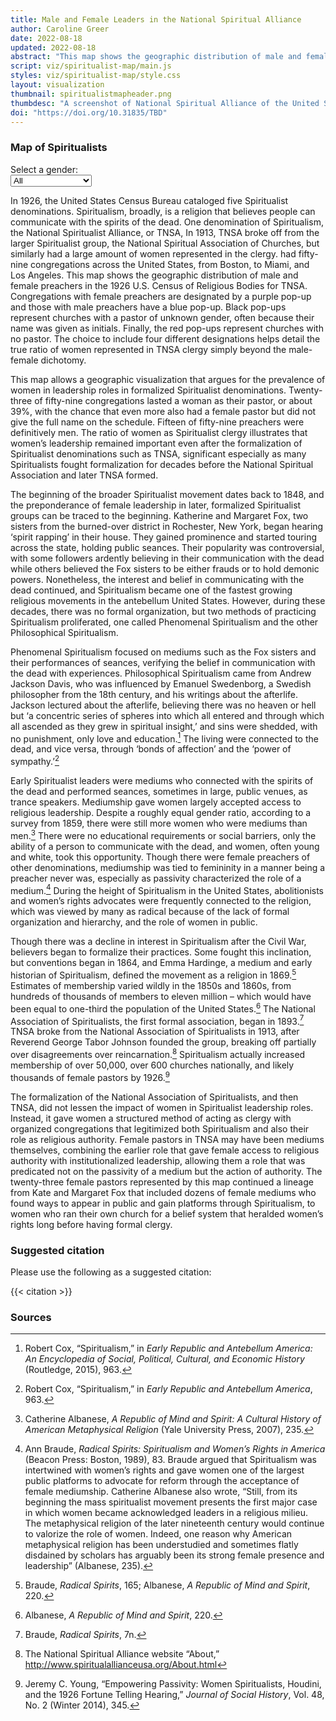 ```yaml
---
title: Male and Female Leaders in the National Spiritual Alliance 
author: Caroline Greer
date: 2022-08-18
updated: 2022-08-18
abstract: "This map shows the geographic distribution of male and female pastors in the National Spiritual Alliance of the United States in 1926 to highlight the large amount of women represented in Spiritualist leadership. There are 59 congregations represented in this map."
script: viz/spiritualist-map/main.js
styles: viz/spiritualist-map/style.css
layout: visualization
thumbnail: spiritualistmapheader.png
thumbdesc: "A screenshot of National Spiritual Alliance of the United States congregations in 1926."
doi: "https://doi.org/10.31835/TBD"
---
```




<div class="viz-block grid-x grid-padding-x">
  <div class="cell medium-12 xlarge-10 large-offset-1">
    <h3 class="graphic-title">Map of Spiritualists</h3>
    <div id="spiritualist-map"></div>
    <!-- add dropdown of genders to filter -->
    <div id="filter" style="width: 30%">
    <label class="gender-dropdown">Select a gender:</label>
      <select name="gender" id="filters">
        <option value="All">All</option>
        <option value="Female">Female preachers</option>
        <option value="Male">Male preachers</option>
        <option value="None">None</option>
        <option value="Unknown">Unknown</option>
      </select>
      </div>
    </div>
</div>

In 1926, the United States Census Bureau cataloged five Spiritualist denominations. Spiritualism, broadly, is a religion that believes people can communicate with the spirits of the dead. One denomination of Spiritualism, the National Spiritualist Alliance, or TNSA,  In 1913, TNSA broke off from the larger Spiritualist group, the National Spiritual Association of Churches, but similarly had a large amount of women represented in the clergy. had fifty-nine congregations across the United States, from Boston, to Miami, and Los Angeles. This map shows the geographic distribution of male and female preachers in the 1926 U.S. Census of Religious Bodies for TNSA. Congregations with female preachers are designated by a purple pop-up and those with male preachers have a blue pop-up. Black pop-ups represent churches with a pastor of unknown gender, often because their name was given as initials. Finally, the red pop-ups represent churches with no pastor. The choice to include four different designations helps detail the true ratio of women represented in TNSA clergy simply beyond the male-female dichotomy.

This map allows a geographic visualization that argues for the prevalence of women in leadership roles in formalized Spiritualist denominations. Twenty-three of fifty-nine congregations lasted a woman as their pastor, or about 39%, with the chance that even more also had a female pastor but did not give the full name on the schedule. Fifteen of fifty-nine preachers were definitively men. The ratio of women as Spiritualist clergy illustrates that women’s leadership remained important even after the formalization of Spiritualist denominations such as TNSA, significant especially as many Spiritualists fought formalization for decades before the National Spiritual Association and later TNSA formed. 

The beginning of the broader Spiritualist movement dates back to 1848, and the preponderance of female leadership in later, formalized Spiritualist groups can be traced to the beginning. Katherine and Margaret Fox, two sisters from the burned-over district in Rochester, New York, began hearing ‘spirit rapping’ in their house. They gained prominence and started touring across the state, holding public seances. Their popularity was controversial, with some followers ardently believing in their communication with the dead while others believed the Fox sisters to be either frauds or to hold demonic powers. Nonetheless, the interest and belief in communicating with the dead continued, and Spiritualism became one of the fastest growing religious movements in the antebellum United States. However, during these decades, there was no formal organization, but two methods of practicing Spiritualism proliferated, one called Phenomenal Spiritualism and the other Philosophical Spiritualism.

Phenomenal Spiritualism focused on mediums such as the Fox sisters and their performances of seances, verifying the belief in communication with the dead with experiences. Philosophical Spiritualism came from Andrew Jackson Davis, who was influenced by Emanuel Swedenborg, a Swedish philosopher from the 18th century, and his writings about the afterlife. Jackson lectured about the afterlife, believing there was no heaven or hell but ‘a concentric series of spheres into which all entered and through which all ascended as they grew in spiritual insight,’ and sins were shedded, with no punishment, only love and education.[^1] The living were connected to the dead, and vice versa, through ‘bonds of affection’ and the ‘power of sympathy.’[^2]

Early Spiritualist leaders were mediums who connected with the spirits of the dead and performed seances, sometimes in large, public venues, as trance speakers. Mediumship gave women largely accepted access to religious leadership. Despite a roughly equal gender ratio, according to a survey from 1859, there were still more women who were mediums than men.[^3] There were no educational requirements or social barriers, only the ability of a person to communicate with the dead, and women, often young and white, took this opportunity. Though there were female preachers of other denominations, mediumship was tied to femininity in a manner being a preacher never was, especially as passivity characterized the role of a medium.[^4] During the height of Spiritualism in the United States, abolitionists and women’s rights advocates were frequently connected to the religion, which was viewed by many as radical because of the lack of formal organization and hierarchy, and the role of women in public.    

Though there was a decline in interest in Spiritualism after the Civil War, believers began to formalize their practices. Some fought this inclination, but conventions began in 1864, and Emma Hardinge, a medium and early historian of Spiritualism, defined the movement as a religion in 1869.[^5] Estimates of membership varied wildly in the 1850s and 1860s, from hundreds of thousands of members to eleven million – which would have been equal to one-third the population of the United States.[^6] The National Association of Spiritualists, the first formal association, began in 1893.[^7] TNSA broke from the National Association of Spiritualists in 1913, after Reverend George Tabor Johnson founded the group, breaking off partially over disagreements over reincarnation.[^8] Spiritualism actually increased membership of over 50,000, over 600 churches nationally, and likely thousands of female pastors by 1926.[^9]

The formalization of the National Association of Spiritualists, and then TNSA, did not lessen the impact of women in Spiritualist leadership roles. Instead, it gave women a structured method of acting as clergy with organized congregations that legitimized both Spiritualism and also their role as religious authority. Female pastors in TNSA may have been mediums themselves, combining the earlier role that gave female access to religious authority with institutionalized leadership, allowing them a role that was predicated not on the passivity of a medium but the action of authority. The twenty-three female pastors represented by this map continued a lineage from Kate and Margaret Fox that included dozens of female mediums who found ways to appear in public and gain platforms through Spiritualism, to women who ran their own church for a belief system that heralded women’s rights long before having formal clergy. 



### Suggested citation

Please use the following as a suggested citation:

{{< citation >}}


### Sources

[^1]: Robert Cox, “Spiritualism,” in *Early Republic and Antebellum America: An Encyclopedia of Social, Political, Cultural, and Economic History* (Routledge, 2015), 963. 
[^2]: Robert Cox, “Spiritualism,” in *Early Republic and Antebellum America*, 963.
[^3]: Catherine Albanese, *A Republic of Mind and Spirit: A Cultural History of American Metaphysical Religion* (Yale University Press, 2007), 235. 
[^4]: Ann Braude, *Radical Spirits: Spiritualism and Women’s Rights in America* (Beacon Press: Boston, 1989), 83. Braude argued that Spiritualism was intertwined with women’s rights and gave women one of the largest public platforms to advocate for reform through the acceptance of female mediumship. Catherine Albanese also wrote, “Still, from its beginning the mass spiritualist movement presents the first major case in which women became acknowledged leaders in a religious milieu. The metaphysical religion of the later nineteenth century would continue to valorize the role of women. Indeed, one reason why American metaphysical religion has been understudied and sometimes flatly disdained by scholars has arguably been its strong female presence and leadership” (Albanese, 235).
[^5]: Braude, *Radical Spirits*, 165; Albanese, *A Republic of Mind and Spirit*, 220. 
[^6]: Albanese, *A Republic of Mind and Spirit*, 220. 
[^7]: Braude, *Radical Spirits*, 7n.
[^8]: The National Spiritual Alliance website “About,” http://www.spiritualallianceusa.org/About.html
[^9]: Jeremy C. Young, “Empowering Passivity: Women Spiritualists, Houdini, and the 1926 Fortune Telling Hearing,” *Journal of Social History*, Vol. 48, No. 2 (Winter 2014), 345. 




